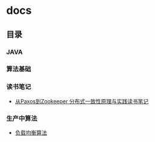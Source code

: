 # docs
## 目录

### JAVA

### 算法基础

### 读书笔记

- [从Paxos到Zookeeper 分布式一致性原理与实践读书笔记](https://github.com/lpnpcs/docs/blob/master/docs/%E4%BB%8EPaxos%E5%88%B0Zookeeper%20%E5%88%86%E5%B8%83%E5%BC%8F%E4%B8%80%E8%87%B4%E6%80%A7%E5%8E%9F%E7%90%86%E4%B8%8E%E5%AE%9E%E8%B7%B5%E8%AF%BB%E4%B9%A6%E7%AC%94%E8%AE%B0.md)

### 生产中算法

- [负载均衡算法]()

